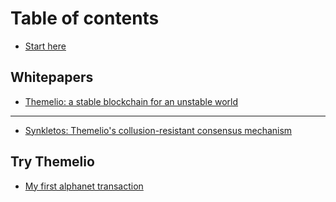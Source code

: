 # Table of contents

* [Start here](README.md)

## Whitepapers

* [Themelio: a stable blockchain for an unstable world](whitepapers/themelio-a-stable-blockchain-for-an-unstable-world.md)

---

* [Synkletos: Themelio's collusion-resistant consensus mechanism](synkletos-themelios-collusion-resistant-consensus-mechanism.md)

## Try Themelio

* [My first alphanet transaction](try-themelio/getting-started-with-the-alphanet.md)

